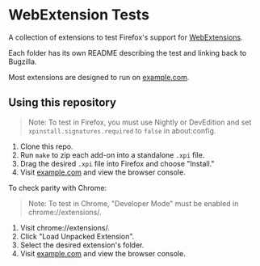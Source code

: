 # WebExtension Tests

A collection of extensions to test Firefox's support for [WebExtensions](https://wiki.mozilla.org/WebExtensions).

Each folder has its own README describing the test and linking back to Bugzilla.

Most extensions are designed to run on [example.com](http://example.com).

## Using this repository

> Note: To test in Firefox, you must use Nightly or DevEdition and set
> `xpinstall.signatures.required` to `false` in about:config.

1. Clone this repo.
2. Run `make` to zip each add-on into a standalone `.xpi` file.
3. Drag the desired `.xpi` file into Firefox and choose "Install."
4. Visit [example.com](http://example.com) and view the browser console.

To check parity with Chrome:

> Note: To test in Chrome, "Developer Mode" must be enabled in chrome://extensions/.

1. Visit chrome://extensions/.
2. Click "Load Unpacked Extension".
3. Select the desired extension's folder.
4. Visit [example.com](http://example.com) and view the browser console.
